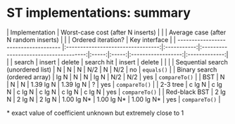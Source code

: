 # ST implementations: summary

| Implementation                       | Worst-case cost (after N inserts) |       |       | Average case (after N random inserts) |       |       | Ordered iteration? | Key interface |
| ------------------------------------ |:---------------------------------:|:-----------:|:-------------------------------------:|:-----:|:-----:|:------------------:|:-------------:|
|                                      | search | insert | delete | search hit | insert | delete |                    |                 |
| Sequential search (unordered list)   | N       | N      | N      | N/2         | N      | N/2    | no                 | `equals()`      |
| Binary search (ordered array)        | lg N    | N      | N      | lg N        | N/2    | N/2    | yes                | `compareTo()`   |
| BST                                  | N       | N      | N      | 1.39 lg N   | 1.39 lg N | ?    | yes                | `compareTo()`   |
| 2-3 tree                             | c lg N  | c lg N | c lg N | c lg N      | c lg N | c lg N | yes                | `compareTo()`   |
| Red-black BST                        | 2 lg N  | 2 lg N | 2 lg N | 1.00 lg N*  | 1.00 lg N* | 1.00 lg N* | yes                | `compareTo()`   |

\* exact value of coefficient unknown but extremely close to 1
